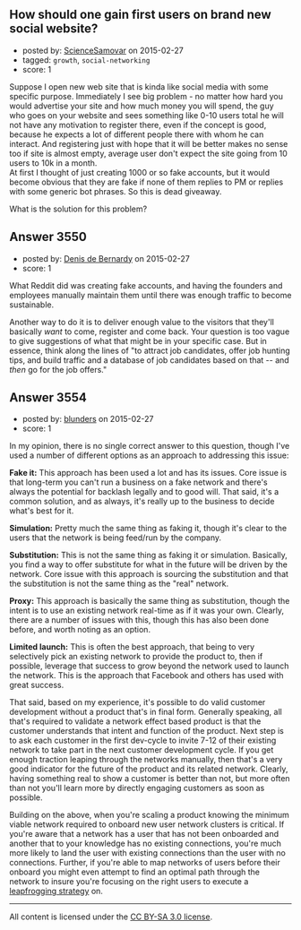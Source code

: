 ## How should one gain first users on brand new social website?

- posted by: [ScienceSamovar](https://stackexchange.com/users/4896663/sciencesamovar) on 2015-02-27
- tagged: `growth`, `social-networking`
- score: 1

Suppose I open new web site that is kinda like social media with some specific purpose.  Immediately I see big problem - no matter how hard you would advertise your site and how much money you will spend, the guy who goes on your website and sees something like 0-10 users total he will not have any motivation to register there, even if the concept is good, because he expects a lot of different people there with whom he can interact. And registering just with hope that it will be better makes no sense too if site is almost empty, average user don't expect the site going from 10 users to 10k in a month.  
At first I thought of just creating 1000 or so fake accounts, but it would become obvious that they are fake if none of them replies to PM or replies with some generic bot phrases. So this is dead giveaway. 

What is the solution for this problem?


## Answer 3550

- posted by: [Denis de Bernardy](https://stackexchange.com/users/182468/denis-de-bernardy) on 2015-02-27
- score: 1

What Reddit did was creating fake accounts, and having the founders and employees manually maintain them until there was enough traffic to become sustainable.

Another way to do it is to deliver enough value to the visitors that they'll basically *want* to come, register and come back. Your question is too vague to give suggestions of what that might be in your specific case. But in essence, think along the lines of "to attract job candidates, offer job hunting tips, and build traffic and a database of job candidates based on that -- and *then* go for the job offers."


## Answer 3554

- posted by: [blunders](https://stackexchange.com/users/216182/blunders) on 2015-02-27
- score: 1

<p>In my opinion, there is no single correct answer to this question, though I've used a number of different options as an approach to addressing this issue:</p>

<p><strong>Fake it:</strong> This approach has been used a lot and has its issues. Core issue is that long-term you can't run a business on a fake network and there's always the potential for backlash legally and to good will. That said, it's a common solution, and as always, it's really up to the business to decide what's best for it.</p>

<p><strong>Simulation:</strong> Pretty much the same thing as faking it, though it's clear to the users that the network is being feed/run by the company.</p>

<p><strong>Substitution:</strong> This is not the same thing as faking it or simulation. Basically, you find a way to offer substitute for what in the future will be driven by the network. Core issue with this approach is sourcing the substitution and that the substitution is not the same thing as the "real" network.</p>

<p><strong>Proxy:</strong> This approach is basically the same thing as substitution, though the intent is to use an existing network real-time as if it was your own. Clearly, there are a number of issues with this, though this has also been done before, and worth noting as an option.</p>

<p><strong>Limited launch:</strong> This is often the best approach, that being to very selectively pick an existing network to provide the product to, then if possible, leverage that success to grow beyond the network used to launch the network. This is the approach that Facebook and others has used with great success.</p>

<p>That said, based on my experience, it's possible to do valid customer development without a product that's in final form. Generally speaking, all that's required to validate a network effect based product is that the customer understands that intent and function of the product.  Next step is to ask each customer in the first dev-cycle to invite 7-12 of their existing network to take part in the next customer development cycle.  If you get enough traction leaping through the networks manually, then that's a very good indicator for the future of the product and its related network. Clearly, having something real to show a customer is better than not, but more often than not you'll learn more by directly engaging customers as soon as possible. </p>

<p>Building on the above, when you're scaling a product knowing the minimum viable network required to onboard new user network clusters is critical. If you're aware that a network has a user that has not been onboarded and another that to your knowledge has no existing connections, you're much more likely to land the user with existing connections than the user with no connections. Further, if you're able to map networks of users before their onboard you might even attempt to find an optimal path through the network to insure you're focusing on the right users to execute a <a href="http://en.wikipedia.org/wiki/Leapfrogging_%28strategy%29" rel="nofollow">leapfrogging strategy</a> on.</p>




---

All content is licensed under the [CC BY-SA 3.0 license](https://creativecommons.org/licenses/by-sa/3.0/).
